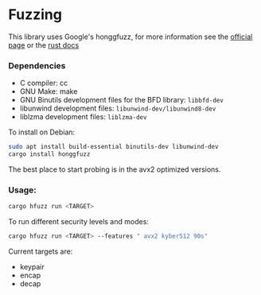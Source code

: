 # Fuzzing

This library uses Google's honggfuzz, for more information see the [official page](https://honggfuzz.dev/) or the [rust docs](https://docs.rs/honggfuzz/latest/honggfuzz/)

### Dependencies

* C compiler: cc
* GNU Make: make
* GNU Binutils development files for the BFD library: `libbfd-dev`
* libunwind development files: `libunwind-dev/libunwind8-dev`
* liblzma development files: `liblzma-dev`

To install on Debian:

```bash
sudo apt install build-essential binutils-dev libunwind-dev
cargo install honggfuzz
```

The best place to start probing is in the avx2 optimized versions.

### Usage:

```bash
cargo hfuzz run <TARGET>
```
To run different security levels and modes:

```bash
cargo hfuzz run <TARGET> --features " avx2 kyber512 90s"
```

Current targets are: 

* keypair
* encap
* decap